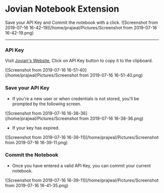 # Jovian Notebook Extension

Save your API Key and Commit the notebook with a click. ![Screenshot from 2019-07-16 16-42-19](/home/prajwal/Pictures/Screenshot from 2019-07-16 16-42-19.png)

---

### API Key

Visit [Jovian's Website](https://www.jovian.ml), Click on API Key button to copy it to the clipboard.

![Screenshot from 2019-07-16 16-51-40](/home/prajwal/Pictures/Screenshot from 2019-07-16 16-51-40.png)

### Save your API Key

- If you're a new user or when credentials is not stored, you'll be prompted by the following screen.

![Screenshot from 2019-07-16 16-38-36](/home/prajwal/Pictures/Screenshot from 2019-07-16 16-38-36.png)

- If your key has expired.

![Screenshot from 2019-07-16 16-39-11](/home/prajwal/Pictures/Screenshot from 2019-07-16 16-39-11.png)

### Commit the Notebook

- Once you have entered a valid API Key, you can commit your current notebook.

![Screenshot from 2019-07-16 16-39-11](/home/prajwal/Pictures/Screenshot from 2019-07-16 16-41-35.png)
